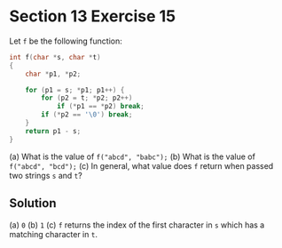 # Section 13 Exercise 15

Let `f` be the following function:

```c
int f(char *s, char *t)
{
    char *p1, *p2;

    for (p1 = s; *p1; p1++) {
        for (p2 = t; *p2; p2++)
            if (*p1 == *p2) break;
        if (*p2 == '\0') break;
    }
    return p1 - s;
}
```

(a) What is the value of `f("abcd", "babc");`
(b) What is the value of `f("abcd", "bcd");`
(c) In general, what value does `f` return when passed two strings `s` and `t`?


## Solution

(a) `0`
(b) `1`
(c) `f` returns the index of the first character in `s` which has a matching character in `t`.
